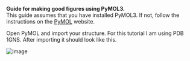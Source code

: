 <b> Guide for making good figures using PyMOL3. </b> <br>
This guide assumes that you have installed PyMOL3. If not, follow the instructions on the [PyMOL](https://pymol.org/) website. <br>

Open PyMOL and import your structure. For this tutorial I am using PDB 1GNS. After importing it should look like this. <br>

![image](https://github.com/ParthBandivadekar/protein_ligand_md/assets/159869420/bc4b5f03-c21f-42e3-a76a-32fbe39a8e3c)


